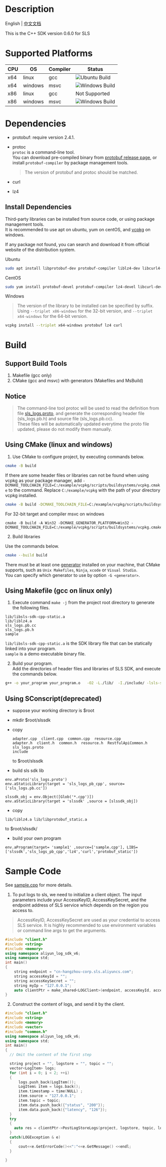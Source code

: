 # Description

English | [中文文档](README_zh.md)  

This is the C++ SDK version 0.6.0 for SLS  

# Supported Platforms
| CPU  | OS    | Compiler | Status|
|--------|---------|-------|-----|
| x64 | linux   | gcc |![Ubuntu Build](https://github.com/crimson-gao/aliyun-log-cpp-sdk/actions/workflows/ubuntu-build.yml/badge.svg) |   |
| x64 | windows | msvc | ![Windows Build](https://github.com/crimson-gao/aliyun-log-cpp-sdk/actions/workflows/windows-build.yml/badge.svg)|
| x86    | linux   | gcc | Not Supported |
| x86    | windows | msvc | ![Windows Build](https://github.com/crimson-gao/aliyun-log-cpp-sdk/actions/workflows/windows-build.yml/badge.svg) |  



# Dependencies

- protobuf: require version 2.4.1.

- protoc  
  `protoc` is a command-line tool.   
  You can download pre-compiled binary from [protobuf release page](https://github.com/protocolbuffers/protobuf/releases), or install `protobuf-compiler` by package management tools.  
    > The version of protobuf and protoc should be matched.   

- curl

- lz4

## Install Dependencies
Third-party libraries can be installed from source code, or using package management tools.   
It is recommended to use apt on ubuntu, yum on centOS, 
and [vcpkg](https://github.com/microsoft/vcpkg) on windows.  

If any package not found, you can search and download it from official website of the distribution system. 

Ubuntu      

```bash
sudo apt install libprotobuf-dev protobuf-compiler liblz4-dev libcurl4-openssl-dev cmake
```

CentOS  

```bash  
sudo yum install protobuf-devel protobuf-compiler lz4-devel libcurl-devel cmake
```


Windows   

>The version of the library to be installed can be specified by suffix. Using `--triplet x86-windows` for the 32-bit version, and `--triplet x64-windows` for the 64-bit version.  
```bash
vcpkg install --triplet x64-windows protobuf lz4 curl
```



# Build
## Support Build Tools
1. Makefile (gcc only)
2. CMake (gcc and msvc) with generators (Makefiles and MsBuild)
## Notice
> The command-line tool protoc will be used to read the definition from file [sls_logs.proto](sls_logs.proto), and generate the corresponding header file (sls_logs.pb.h) and source file (sls_logs.pb.cc).   
These files will be automatically updated everytime the proto file updated, please do not modify them manually.

## Using CMake (linux and windows)
1. Use CMake to configure project, by executing commands below.  


```bash  
cmake -B build
```

If there are some header files or libraries can not be found when using
vcpkg as your package manager, add `-DCMAKE_TOOLCHAIN_FILE=C:/example/vcpkg/scripts/buildsystems/vcpkg.cmake` to the command. Replace `C:/example/vcpkg` with the path of your directory vcpkg installed. 

```bash
cmake -B build -DCMAKE_TOOLCHAIN_FILE=C:/example/vcpkg/scripts/buildsystems/vcpkg.cmake
```

For 32-bit target and compiler msvc on windows   
 
```
cmake -B build -A Win32 -DCMAKE_GENERATOR_PLATFORM=Win32 -DCMAKE_TOOLCHAIN_FILE=C:/example/vcpkg/scripts/buildsystems/vcpkg.cmake
```

2. Build libraries  

Use the commands below.

```bash  
cmake --build build
```

There must be at least one [generator](https://cmake.org/cmake/help/latest/manual/cmake-generators.7.html) installed on your machine, that CMake supports, such as `Unix Makefiles`, `Ninja`, `xcode` or `Visual Studio`.  
You can specify which generator to use by option `-G <generator>`.  

## Using Makefile (gcc on linux only)

1. Execute command `make -j` from the project root directory to generate the following files.   

```
lib/libsls-sdk-cpp-static.a 
lib/liblz4.a 
sls_logs.pb.cc
sls_logs.pb.h
sample
```
`lib/libsls-sdk-cpp-static.a` is the SDK library file that can be statically linked into your program.  
`sample` is a demo executable binary file.

2. Build your program.   
Add the directories of header files and libraries of SLS SDK, and execute the commands below.  

```bash
g++ -o your_program your_program.o   -O2 -L./lib/  -I./include/ -lsls-sdk-cpp-static -llz4 -lcurl -lprotobuf 
```
 
## Using SConscript(deprecated)

+ suppose your working directory is $root

+ mkdir $root/slssdk

+ copy 
    ```
    adapter.cpp  client.cpp  common.cpp  resource.cpp  
    adapter.h  client.h  common.h  resource.h  RestfulApiCommon.h 
    sls_logs.proto  
    include
    ```
    to $root/slssdk

+ build sls sdk lib 

```
env.aProto('sls_logs.proto')
env.aStaticLibrary(target = 'sls_logs_pb_cpp', source=['sls_logs.pb.cc'])

slssdk_obj = env.Object([Glob('*.cpp')])
env.aStaticLibrary(target = 'slssdk' ,source = [slssdk_obj])
```

+ copy 
```
lib/liblz4.a lib/libprotobuf_static.a
```
to $root/slssdk/

+  build your own program

```
env.aProgram(target= 'sample1' ,source=['sample.cpp'], LIBS=['slssdk','sls_logs_pb_cpp','lz4','curl','protobuf_static'])
```

# Sample Code
See [sample.cpp](example/sample.cpp) for more details.  

1. To put logs to sls, we need to initialize a client object. The input parameters include your AccessKeyID, AccessKeySecret, and the endpoint address of SLS service which depends on the region you access to.
> AccessKeyID, AccessKeySecret are used as your credential to access SLS service. It is highly recommended to use environment variables or command line args to get the arguments. 

```cpp
#include "client.h"
#include <string>
#include <memory>
using namespace aliyun_log_sdk_v6;
using namespace std;
int main()
{
    string endpoint = "cn-hangzhou-corp.sls.aliyuncs.com";
    string accessKeyId = "";
    string accessKeySecret = "";
    string myIp = "127.0.0.1";
    auto clientPtr = make_shared<LOGClient>(endpoint, accessKeyId, accessKeySecret, LOG_REQUEST_TIMEOUT, myIp, false); 
}
```

2. Construct the content of logs, and send it by the client.
```cpp
#include "client.h"
#include <string>
#include <memory>
#include <vector>
#include "common.h"
using namespace aliyun_log_sdk_v6;
using namespace std;
int main() 
{
  // Omit the content of the first step

  string project = "", logstore = "", topic = "";
  vector<LogItem> logs;
  for (int i = 0; i < 2; ++i)
  {
      logs.push_back(LogItem());
      LogItem& item = logs.back();
      item.timestamp = time(NULL) ;
      item.source = "127.0.0.1";
      item.topic = topic;
      item.data.push_back({"status", "200"});
      item.data.push_back({"latency", "126"});
  }
  try
  {
    auto res = clientPtr->PostLogStoreLogs(project, logstore, topic, logs);
  } 
  catch(LOGException & e)
  {
      cout<<e.GetErrorCode()<<":"<<e.GetMessage() <<endl;
  }

}

```

